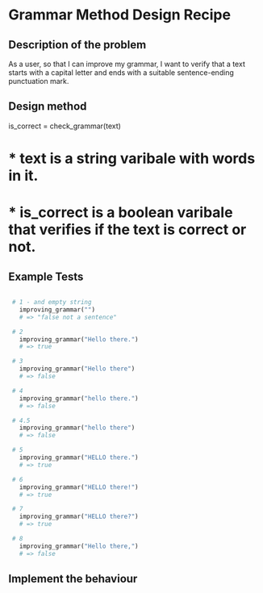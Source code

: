 # Grammar Method Design Recipe


## Description of the problem

As a user, so that I can improve my grammar,
I want to verify that a text starts with a capital letter and ends with a suitable sentence-ending punctuation mark.

## Design method

is_correct = check_grammar(text)

# * text is a string varibale with words in it.
# * is_correct is a boolean varibale that verifies if the text is correct or not.


## Example Tests
 ```ruby

  # 1 - and empty string
    improving_grammar("")
    # => "false not a sentence"

  # 2 
    improving_grammar("Hello there.")
    # => true

  # 3 
    improving_grammar("Hello there")
    # => false

  # 4  
    improving_grammar("hello there.")
    # => false

  # 4.5  
    improving_grammar("hello there")
    # => false

  # 5
    improving_grammar("HELLO there.")
    # => true

  # 6
    improving_grammar("HELLO there!")
    # => true

  # 7
    improving_grammar("HELLO there?")
    # => true

  # 8
    improving_grammar("Hello there,")
    # => false

 ```


## Implement the behaviour